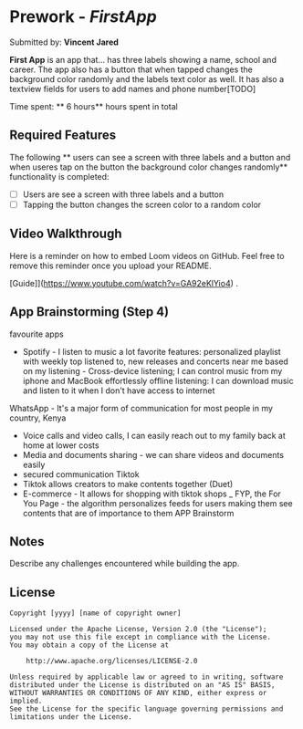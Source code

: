 # Prework - *FirstApp*

Submitted by: **Vincent Jared**

**First App** is an app that... has three labels showing a name, school and career. The app also has a button that when tapped changes the background color randomly and the labels text color as well. It has also a textview fields for users to add names and phone number[TODO] 

Time spent: ** 6 hours** hours spent in total

## Required Features

The following ** users can see a screen with three labels and a button and when useres tap on the button the background color changes randomly** functionality is completed:


- [ ] Users are see a screen with three labels and a button
- [ ] Tapping the button changes the screen color to a random color
 
## Video Walkthrough

Here is a reminder on how to embed Loom videos on GitHub. Feel free to remove this reminder once you upload your README. 


[Guide]](https://www.youtube.com/watch?v=GA92eKlYio4) .

## App Brainstorming (Step 4)
favourite apps
- Spotify - I listen to music a lot
favorite features: personalized playlist with weekly top listened to, new releases and concerts near me based on my listening
                  - Cross-device listening; I can control music from my iphone and MacBook effortlessly
                  offline listening: I can download music and listen to it when I don't have access to internet
                  
WhatsApp - It's a major form of communication for most people in my country, Kenya
 - Voice calls and video calls, I can easily reach out to my family back at home at lower costs
 - Media and documents sharing - we can share videos and documents easily
 - secured communication
 Tiktok 
 - Tiktok allows creators to make contents together (Duet)
 - E-commerce - It allows for shopping with tiktok shops
 _ FYP, the For You Page - the algorithm personalizes feeds for users making them see contents that are of importance to them
  APP Brainstorm

## Notes

Describe any challenges encountered while building the app.

## License

    Copyright [yyyy] [name of copyright owner]

    Licensed under the Apache License, Version 2.0 (the "License");
    you may not use this file except in compliance with the License.
    You may obtain a copy of the License at

        http://www.apache.org/licenses/LICENSE-2.0

    Unless required by applicable law or agreed to in writing, software
    distributed under the License is distributed on an "AS IS" BASIS,
    WITHOUT WARRANTIES OR CONDITIONS OF ANY KIND, either express or implied.
    See the License for the specific language governing permissions and
    limitations under the License.
